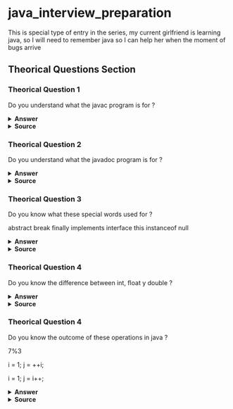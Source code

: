 # java_interview_preparation
This is special type of entry in the series, my current girlfriend is learning java, so I will need to remember java so I can help her when the moment of bugs arrive

## Theorical Questions Section

### Theorical Question 1

Do you understand what the javac program is for ?

<details><summary><b>Answer</b></summary>

Turning java source code (file .java) to java classes. these classes are then turned into bytecode

</details>

<details><summary><b>Source</b></summary>
java in a nutshell, 7th edition
</details>

### Theorical Question 2

Do you understand what the javadoc program is for ?

<details><summary><b>Answer</b></summary>

For extracting comments and create documentation in html files

</details>

<details><summary><b>Source</b></summary>
java in a nutshell, 7th edition
</details>

### Theorical Question 3

Do you know what these special words used for ?

abstract
break
finally
implements
interface
this
instanceof
null


<details><summary><b>Answer</b></summary>

...

</details>

<details><summary><b>Source</b></summary>
java in a nutshell, 7th edition
</details>

### Theorical Question 4

Do you know the difference between int, float y double ?

<details><summary><b>Answer</b></summary>

...

</details>

<details><summary><b>Source</b></summary>
java in a nutshell, 7th edition
</details>

### Theorical Question 4

Do you know the outcome of these operations in java ?

7%3

i = 1;
j = ++i;

i = 1;
j = i++;

<details><summary><b>Answer</b></summary>

...

</details>

<details><summary><b>Source</b></summary>
java in a nutshell, 7th edition
</details>